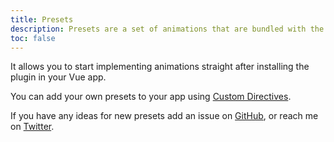 ```yaml
---
title: Presets
description: Presets are a set of animations that are bundled with the package.
toc: false
---
```


It allows you to start implementing animations straight after installing the plugin in your Vue app.

You can add your own presets to your app using [Custom Directives](/features/directive-usage#custom-directives).

If you have any ideas for new presets add an issue on [GitHub](https://github.com/vueuse/motion#issues), or reach me on [Twitter](https://twitter.com/yaeeelglx).

<PresetsViewer />
